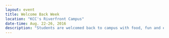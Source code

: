 ```yaml
---
layout: event
title: Welcome Back Week
location: "KCC's Riverfront Campus"
date-time: Aug. 22-26, 2016
description: "Students are welcomed back to campus with food, fun and entertainment all week long in the College Center."
---
```

